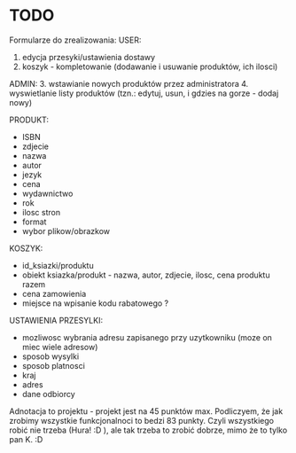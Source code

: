 # TODO

Formularze do zrealizowania:
USER:
 1. edycja przesyki/ustawienia dostawy
 2. koszyk - kompletowanie (dodawanie i usuwanie produktów, ich ilosci)

ADMIN:
 3. wstawianie nowych produktów przez administratora
 4. wyswietlanie listy produktów (tzn.: edytuj, usun, i gdzies na gorze - dodaj nowy)

PRODUKT:
 - ISBN
 - zdjecie
 - nazwa
 - autor
 - jezyk
 - cena
 - wydawnictwo
 - rok
 - ilosc stron
 - format
 - wybor plikow/obrazkow
 
KOSZYK:
 - id_ksiazki/produktu
 - obiekt ksiazka/produkt - nazwa, autor, zdjecie, ilosc, cena produktu razem
 - cena zamowienia
 - miejsce na wpisanie kodu rabatowego ?

USTAWIENIA PRZESYLKI:
 - mozliwosc wybrania adresu zapisanego przy uzytkowniku (moze on miec wiele adresow)
 - sposob wysylki
 - sposob platnosci
 - kraj
 - adres
 - dane odbiorcy

Adnotacja to projektu - projekt jest na 45 punktów max. Podliczyem, że jak zrobimy wszystkie funkcjonalnoci to bedzi 83 punkty. Czyli wszystkiego robić nie trzeba (Hura! :D ), ale tak trzeba to zrobić dobrze, mimo że to tylko pan K. :D
